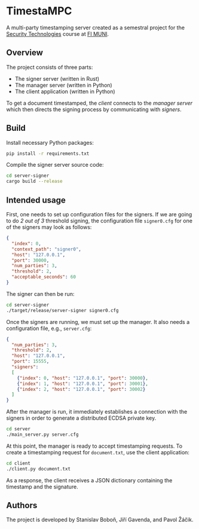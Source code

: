 # TimestaMPC
A multi-party timestamping server created as a semestral project for the
[Security Technologies](https://is.muni.cz/predmet/fi/jaro2022/PV204) course
at [FI MUNI](https://www.fi.muni.cz/).

## Overview
The project consists of three parts:
- The signer server (written in Rust)
- The manager server (written in Python)
- The client application (written in Python)

To get a document timestamped, the _client_ connects to the _manager server_
which then directs the signing process by communicating with _signers_.

## Build
Install necessary Python packages:
```bash
pip install -r requirements.txt
```
Compile the signer server source code:
```bash
cd server-signer
cargo build --release
```
## Intended usage
First, one needs to set up configuration files for the signers.
If we are going to do _2 out of 3_ threshold signing, the configuration
file `signer0.cfg` for one of the signers may look as follows:
```json
{
  "index": 0,
  "context_path": "signer0",
  "host": "127.0.0.1",
  "port": 30000,
  "num_parties": 3,
  "threshold": 2,
  "acceptable_seconds": 60
}
```
The signer can then be run:
```bash
cd server-signer
./target/release/server-signer signer0.cfg
```
Once the signers are running, we must set up the manager. It also needs
a configuration file, e.g., `server.cfg`:
```json
{
  "num_parties": 3,
  "threshold": 2,
  "host": "127.0.0.1",
  "port": 15555,
  "signers":
  [
    {"index": 0, "host": "127.0.0.1", "port": 30000},
    {"index": 1, "host": "127.0.0.1", "port": 30001},
    {"index": 2, "host": "127.0.0.1", "port": 30002}
  ]
}
```
After the manager is run, it immediately establishes a connection with the
signers in order to generate a distributed ECDSA private key.
```bash
cd server
./main_server.py server.cfg
```
At this point, the manager is ready to accept timestamping requests. To create
a timestamping request for `document.txt`, use the client application:
```bash
cd client
./client.py document.txt
```
As a response, the client receives a JSON dictionary containing the timestamp
and the signature.

## Authors
The project is developed by Stanislav Boboň, Jiří Gavenda, and Pavol Žáčik.
